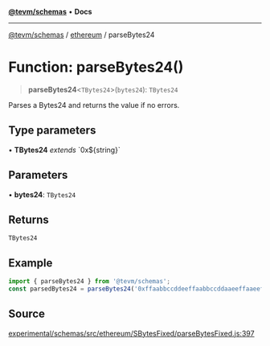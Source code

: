 [**@tevm/schemas**](../../README.md) • **Docs**

***

[@tevm/schemas](../../modules.md) / [ethereum](../README.md) / parseBytes24

# Function: parseBytes24()

> **parseBytes24**\<`TBytes24`\>(`bytes24`): `TBytes24`

Parses a Bytes24 and returns the value if no errors.

## Type parameters

• **TBytes24** *extends* \`0x$\{string\}\`

## Parameters

• **bytes24**: `TBytes24`

## Returns

`TBytes24`

## Example

```ts
import { parseBytes24 } from '@tevm/schemas';
const parsedBytes24 = parseBytes24('0xffaabbccddeeffaabbccddaaeeffaaeeffbbccddccbb');
```

## Source

[experimental/schemas/src/ethereum/SBytesFixed/parseBytesFixed.js:397](https://github.com/evmts/tevm-monorepo/blob/main/experimental/schemas/src/ethereum/SBytesFixed/parseBytesFixed.js#L397)
